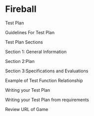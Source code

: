 # Fireball

Test Plan

Guidelines For Test Plan

Test Plan Sections

Section 1: General Information

Section 2:Plan

Section 3:Specifications and Evaluations

Example of Test Function Relationship

Writing your Test Plan

Writing your Test Plan from requirements

Review URL of Game
